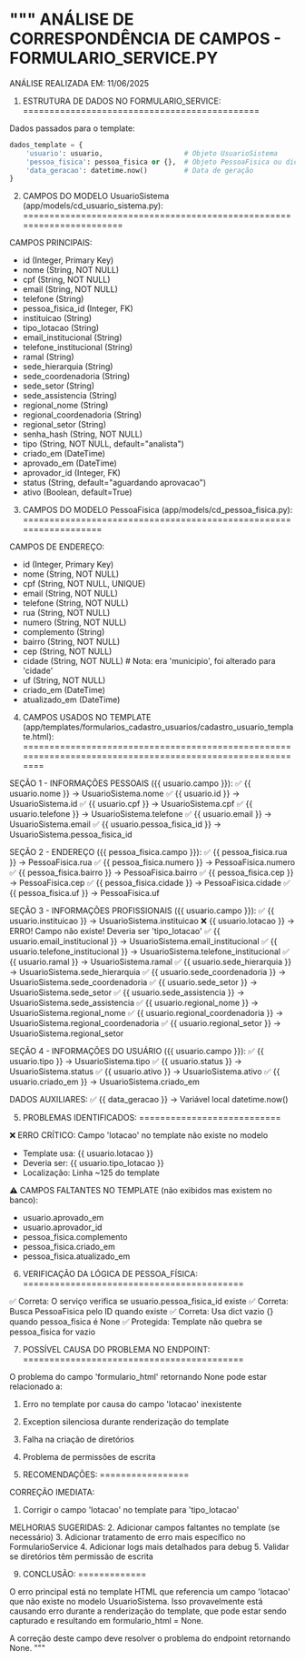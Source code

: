 """
ANÁLISE DE CORRESPONDÊNCIA DE CAMPOS - FORMULARIO_SERVICE.PY
============================================================

ANÁLISE REALIZADA EM: 11/06/2025

1. ESTRUTURA DE DADOS NO FORMULARIO_SERVICE:
=============================================

Dados passados para o template:
```python
dados_template = {
    'usuario': usuario,                    # Objeto UsuarioSistema
    'pessoa_fisica': pessoa_fisica or {},  # Objeto PessoaFisica ou dict vazio
    'data_geracao': datetime.now()         # Data de geração
}
```

2. CAMPOS DO MODELO UsuarioSistema (app/models/cd_usuario_sistema.py):
======================================================================

CAMPOS PRINCIPAIS:
- id (Integer, Primary Key)
- nome (String, NOT NULL)
- cpf (String, NOT NULL)
- email (String, NOT NULL)
- telefone (String)
- pessoa_fisica_id (Integer, FK)
- instituicao (String)
- tipo_lotacao (String)
- email_institucional (String)
- telefone_institucional (String)
- ramal (String)
- sede_hierarquia (String)
- sede_coordenadoria (String)
- sede_setor (String)
- sede_assistencia (String)
- regional_nome (String)
- regional_coordenadoria (String)
- regional_setor (String)
- senha_hash (String, NOT NULL)
- tipo (String, NOT NULL, default="analista")
- criado_em (DateTime)
- aprovado_em (DateTime)
- aprovador_id (Integer, FK)
- status (String, default="aguardando aprovacao")
- ativo (Boolean, default=True)

3. CAMPOS DO MODELO PessoaFisica (app/models/cd_pessoa_fisica.py):
==================================================================

CAMPOS DE ENDEREÇO:
- id (Integer, Primary Key)
- nome (String, NOT NULL)
- cpf (String, NOT NULL, UNIQUE)
- email (String, NOT NULL)
- telefone (String, NOT NULL)
- rua (String, NOT NULL)
- numero (String, NOT NULL)
- complemento (String)
- bairro (String, NOT NULL)
- cep (String, NOT NULL)
- cidade (String, NOT NULL)  # Nota: era 'municipio', foi alterado para 'cidade'
- uf (String, NOT NULL)
- criado_em (DateTime)
- atualizado_em (DateTime)

4. CAMPOS USADOS NO TEMPLATE (app/templates/formularios_cadastro_usuarios/cadastro_usuario_template.html):
==========================================================================================================

SEÇÃO 1 - INFORMAÇÕES PESSOAIS ({{ usuario.campo }}):
✅ {{ usuario.nome }}                  → UsuarioSistema.nome
✅ {{ usuario.id }}                    → UsuarioSistema.id
✅ {{ usuario.cpf }}                   → UsuarioSistema.cpf
✅ {{ usuario.telefone }}              → UsuarioSistema.telefone
✅ {{ usuario.email }}                 → UsuarioSistema.email
✅ {{ usuario.pessoa_fisica_id }}      → UsuarioSistema.pessoa_fisica_id

SEÇÃO 2 - ENDEREÇO ({{ pessoa_fisica.campo }}):
✅ {{ pessoa_fisica.rua }}             → PessoaFisica.rua
✅ {{ pessoa_fisica.numero }}          → PessoaFisica.numero
✅ {{ pessoa_fisica.bairro }}          → PessoaFisica.bairro
✅ {{ pessoa_fisica.cep }}             → PessoaFisica.cep
✅ {{ pessoa_fisica.cidade }}          → PessoaFisica.cidade
✅ {{ pessoa_fisica.uf }}              → PessoaFisica.uf

SEÇÃO 3 - INFORMAÇÕES PROFISSIONAIS ({{ usuario.campo }}):
✅ {{ usuario.instituicao }}           → UsuarioSistema.instituicao
❌ {{ usuario.lotacao }}               → ERRO! Campo não existe! Deveria ser 'tipo_lotacao'
✅ {{ usuario.email_institucional }}   → UsuarioSistema.email_institucional
✅ {{ usuario.telefone_institucional }} → UsuarioSistema.telefone_institucional
✅ {{ usuario.ramal }}                 → UsuarioSistema.ramal
✅ {{ usuario.sede_hierarquia }}       → UsuarioSistema.sede_hierarquia
✅ {{ usuario.sede_coordenadoria }}    → UsuarioSistema.sede_coordenadoria
✅ {{ usuario.sede_setor }}            → UsuarioSistema.sede_setor
✅ {{ usuario.sede_assistencia }}     → UsuarioSistema.sede_assistencia
✅ {{ usuario.regional_nome }}         → UsuarioSistema.regional_nome
✅ {{ usuario.regional_coordenadoria }} → UsuarioSistema.regional_coordenadoria
✅ {{ usuario.regional_setor }}        → UsuarioSistema.regional_setor

SEÇÃO 4 - INFORMAÇÕES DO USUÁRIO ({{ usuario.campo }}):
✅ {{ usuario.tipo }}                  → UsuarioSistema.tipo
✅ {{ usuario.status }}                → UsuarioSistema.status
✅ {{ usuario.ativo }}                 → UsuarioSistema.ativo
✅ {{ usuario.criado_em }}             → UsuarioSistema.criado_em

DADOS AUXILIARES:
✅ {{ data_geracao }}                  → Variável local datetime.now()

5. PROBLEMAS IDENTIFICADOS:
===========================

❌ ERRO CRÍTICO: Campo 'lotacao' no template não existe no modelo
   - Template usa: {{ usuario.lotacao }}
   - Deveria ser: {{ usuario.tipo_lotacao }}
   - Localização: Linha ~125 do template

⚠️  CAMPOS FALTANTES NO TEMPLATE (não exibidos mas existem no banco):
   - usuario.aprovado_em
   - usuario.aprovador_id
   - pessoa_fisica.complemento
   - pessoa_fisica.criado_em
   - pessoa_fisica.atualizado_em

6. VERIFICAÇÃO DA LÓGICA DE PESSOA_FÍSICA:
==========================================

✅ Correta: O serviço verifica se usuario.pessoa_fisica_id existe
✅ Correta: Busca PessoaFisica pelo ID quando existe
✅ Correta: Usa dict vazio {} quando pessoa_fisica é None
✅ Protegida: Template não quebra se pessoa_fisica for vazio

7. POSSÍVEL CAUSA DO PROBLEMA NO ENDPOINT:
==========================================

O problema do campo 'formulario_html' retornando None pode estar relacionado a:

1. Erro no template por causa do campo 'lotacao' inexistente
2. Exception silenciosa durante renderização do template
3. Falha na criação de diretórios
4. Problema de permissões de escrita

8. RECOMENDAÇÕES:
=================

CORREÇÃO IMEDIATA:
1. Corrigir o campo 'lotacao' no template para 'tipo_lotacao'

MELHORIAS SUGERIDAS:
2. Adicionar campos faltantes no template (se necessário)
3. Adicionar tratamento de erro mais específico no FormularioService
4. Adicionar logs mais detalhados para debug
5. Validar se diretórios têm permissão de escrita

9. CONCLUSÃO:
=============

O erro principal está no template HTML que referencia um campo 'lotacao' 
que não existe no modelo UsuarioSistema. Isso provavelmente está causando 
erro durante a renderização do template, que pode estar sendo capturado 
e resultando em formulario_html = None.

A correção deste campo deve resolver o problema do endpoint retornando None.
"""
